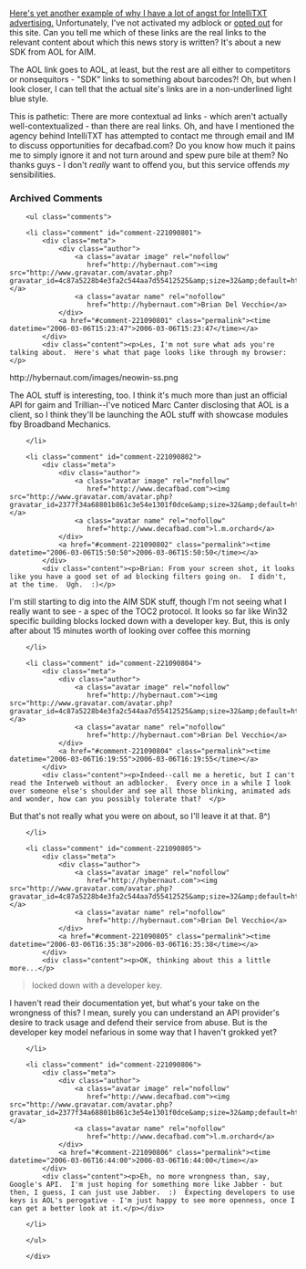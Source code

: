  <p><a href="http://www.neowin.net/index.php?act=view&id=32462">Here's yet another example of why I have a lot of angst for IntelliTXT advertising.</a>  Unfortunately, I've not activated my adblock or <a href="http://decafbad.com/blog/2006/01/13/i-cant-get-too-ticked-at-oreilly-and-intellitxt">opted out</a> for this site.  Can you tell me which of these links are the real links to the relevant content about which this news story is written?  It's about a new SDK from AOL for AIM.</p>
 <p>The AOL link goes to AOL, at least, but the rest are all either to competitors or nonsequitors - "SDK" links to something about barcodes?!  Oh, but when I look closer, I can tell that the actual site's links are in a non-underlined light blue style.</p>
 <p>This is pathetic:  There are more contextual ad links - which aren't actually well-contextualized - than there are real links.  Oh, and have I mentioned the agency behind IntelliTXT has attempted to contact me through email and IM to discuss opportunities for decafbad.com?  Do you know how much it pains me to simply ignore it and not turn around and spew pure bile at them?  No thanks guys - I don't <i>really</i> want to offend you, but this service offends <i>my</i> sensibilities.</p>

<div id="comments" class="comments archived-comments">
            <h3>Archived Comments</h3>
            
        <ul class="comments">
            
        <li class="comment" id="comment-221090801">
            <div class="meta">
                <div class="author">
                    <a class="avatar image" rel="nofollow" 
                       href="http://hybernaut.com"><img src="http://www.gravatar.com/avatar.php?gravatar_id=4c87a5228b4e3fa2c544aa7d55412525&amp;size=32&amp;default=http://mediacdn.disqus.com/1320279820/images/noavatar32.png"/></a>
                    <a class="avatar name" rel="nofollow" 
                       href="http://hybernaut.com">Brian Del Vecchio</a>
                </div>
                <a href="#comment-221090801" class="permalink"><time datetime="2006-03-06T15:23:47">2006-03-06T15:23:47</time></a>
            </div>
            <div class="content"><p>Les, I'm not sure what ads you're talking about.  Here's what that page looks like through my browser:</p>

<p>http://hybernaut.com/images/neowin-ss.png</p>

<p>The AOL stuff is interesting, too.  I think it's much more than just an official API for gaim and Trillian--I've noticed Marc Canter disclosing that AOL is a client, so I think they'll be launching the AOL stuff with showcase modules fby Broadband Mechanics.</p></div>
            
        </li>
    
        <li class="comment" id="comment-221090802">
            <div class="meta">
                <div class="author">
                    <a class="avatar image" rel="nofollow" 
                       href="http://www.decafbad.com"><img src="http://www.gravatar.com/avatar.php?gravatar_id=2377f34a68801b861c3e54e1301f0dce&amp;size=32&amp;default=http://mediacdn.disqus.com/1320279820/images/noavatar32.png"/></a>
                    <a class="avatar name" rel="nofollow" 
                       href="http://www.decafbad.com">l.m.orchard</a>
                </div>
                <a href="#comment-221090802" class="permalink"><time datetime="2006-03-06T15:50:50">2006-03-06T15:50:50</time></a>
            </div>
            <div class="content"><p>Brian: From your screen shot, it looks like you have a good set of ad blocking filters going on.  I didn't, at the time.  Ugh.  :)</p>

<p>I'm still starting to dig into the AIM SDK stuff, though I'm not seeing what I really want to see - a spec of the TOC2 protocol.  It looks so far like Win32 specific building blocks locked down with a developer key.  But, this is only after about 15 minutes worth of looking over coffee this morning</p></div>
            
        </li>
    
        <li class="comment" id="comment-221090804">
            <div class="meta">
                <div class="author">
                    <a class="avatar image" rel="nofollow" 
                       href="http://hybernaut.com"><img src="http://www.gravatar.com/avatar.php?gravatar_id=4c87a5228b4e3fa2c544aa7d55412525&amp;size=32&amp;default=http://mediacdn.disqus.com/1320279820/images/noavatar32.png"/></a>
                    <a class="avatar name" rel="nofollow" 
                       href="http://hybernaut.com">Brian Del Vecchio</a>
                </div>
                <a href="#comment-221090804" class="permalink"><time datetime="2006-03-06T16:19:55">2006-03-06T16:19:55</time></a>
            </div>
            <div class="content"><p>Indeed--call me a heretic, but I can't read the Interweb without an adblocker.  Every once in a while I look over someone else's shoulder and see all those blinking, animated ads and wonder, how can you possibly tolerate that?  </p>

<p>But that's not really what you were on about, so I'll leave it at that.  8^)</p></div>
            
        </li>
    
        <li class="comment" id="comment-221090805">
            <div class="meta">
                <div class="author">
                    <a class="avatar image" rel="nofollow" 
                       href="http://hybernaut.com"><img src="http://www.gravatar.com/avatar.php?gravatar_id=4c87a5228b4e3fa2c544aa7d55412525&amp;size=32&amp;default=http://mediacdn.disqus.com/1320279820/images/noavatar32.png"/></a>
                    <a class="avatar name" rel="nofollow" 
                       href="http://hybernaut.com">Brian Del Vecchio</a>
                </div>
                <a href="#comment-221090805" class="permalink"><time datetime="2006-03-06T16:35:38">2006-03-06T16:35:38</time></a>
            </div>
            <div class="content"><p>OK, thinking about this a little more...</p>

<blockquote>
  <p>locked down with a developer key.</p>
</blockquote>

<p>I haven't read their documentation yet, but what's your take on the wrongness of this?  I mean, surely you can understand an API provider's desire to track usage and defend their service from abuse.  But is the developer key model nefarious in some way that I haven't grokked yet?</p></div>
            
        </li>
    
        <li class="comment" id="comment-221090806">
            <div class="meta">
                <div class="author">
                    <a class="avatar image" rel="nofollow" 
                       href="http://www.decafbad.com"><img src="http://www.gravatar.com/avatar.php?gravatar_id=2377f34a68801b861c3e54e1301f0dce&amp;size=32&amp;default=http://mediacdn.disqus.com/1320279820/images/noavatar32.png"/></a>
                    <a class="avatar name" rel="nofollow" 
                       href="http://www.decafbad.com">l.m.orchard</a>
                </div>
                <a href="#comment-221090806" class="permalink"><time datetime="2006-03-06T16:44:00">2006-03-06T16:44:00</time></a>
            </div>
            <div class="content"><p>Eh, no more wrongness than, say, Google's API.  I'm just hoping for something more like Jabber - but then, I guess, I can just use Jabber.  :)  Expecting developers to use keys is AOL's perogative - I'm just happy to see more openness, once I can get a better look at it.</p></div>
            
        </li>
    
        </ul>
    
        </div>
    